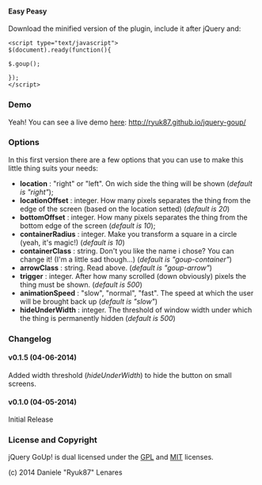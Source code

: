#### Easy Peasy
Download the minified version of the plugin, include it after jQuery and:
```
<script type="text/javascript">
$(document).ready(function(){

$.goup();

});
</script>
```

### Demo
Yeah! You can see a live demo [here](http://ryuk87.github.io/jquery-goup/): http://ryuk87.github.io/jquery-goup/

### Options
In this first version there are a few options that you can use to make this little thing suits your needs:

* **location** : "right" or "left". On wich side the thing will be shown (_default is "right"_);
* **locationOffset** : integer. How many pixels separates the thing from the edge of the screen (based on the location setted) (_default is 20_)
* **bottomOffset** : integer. How many pixels separates the thing from the bottom edge of the screen (_default is 10_);
* **containerRadius** : integer. Make you transform a square in a circle (yeah, it's magic!) (_default is 10_)
* **containerClass** : string. Don't you like the name i chose? You can change it! (I'm a little sad though...) (_default is "goup-container"_)
* **arrowClass** : string. Read above. (_default is "goup-arrow"_)
* **trigger** : integer. After how many scrolled (down obviously) pixels the thing must be shown. (_default is 500_)
* **animationSpeed** : "slow", "normal", "fast". The speed at which the user will be brought back up (_default is "slow"_)
* **hideUnderWidth** : integer. The threshold of window width under which the thing is permanently hidden (_default is 500_) 

### Changelog
#### v0.1.5 (04-06-2014)
Added width threshold (_hideUnderWidth_) to hide the button on small screens.

#### v0.1.0 (04-05-2014)
Initial Release

### License and Copyright
jQuery GoUp! is dual licensed under the [GPL](http://www.gnu.org/licenses/gpl.html) and [MIT](http://www.opensource.org/licenses/mit-license.php) licenses.

(c) 2014 Daniele "Ryuk87" Lenares
